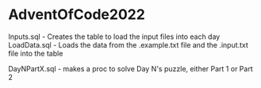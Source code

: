# AdventOfCode2022

Inputs.sql - Creates the table to load the input files into each day
LoadData.sql - Loads the data from the .example.txt file and the .input.txt file into the table

DayNPartX.sql - makes a proc to solve Day N's puzzle, either Part 1 or Part 2